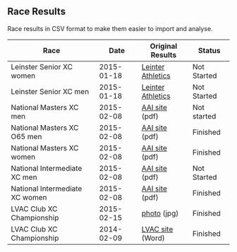 ## Race Results

Race results in CSV format to make them easier to import and analyse.

Race | Date | Original Results | Status
-----|------|------------------|-------
Leinster Senior XC women | 2015-01-18 | [Leinter Athletics](http://athleticsleinster.org/images/results/Leinster%20Senior%20Ladies%20Individual%20Club%20and%20County.pdf) | Not Started
Leinster Senior XC men | 2015-01-18 | [Leinter Athletics](http://athleticsleinster.org/images/results/Leinster%20Senior%20Men%20Individual%20Club%20and%20County.pdf) | Not Started
National Masters XC men | 2015-02-08 | [AAI site](http://www.athleticsireland.ie/downloads/other/Master_Men_35-65_Updated3.pdf) (pdf) | Not started
National Masters XC O65 men | 2015-02-08 | [AAI site](http://www.athleticsireland.ie/downloads/other/Master_Men_O651.pdf) (pdf) | Finished
National Masters XC women | 2015-02-08 | [AAI site](http://www.athleticsireland.ie/downloads/other/W_Final.pdf) (pdf) | Finished
National Intermediate XC men | 2015-02-08 | [AAI site](http://www.athleticsireland.ie/downloads/other/Intermediate_Men.pdf) (pdf) | Not Started
National Intermediate XC women | 2015-02-08 | [AAI site](http://www.athleticsireland.ie/downloads/other/Intermediate_Women.pdf) (pdf) | Finished
LVAC Club XC Championship | 2015-02-15 | [photo](https://cloud.githubusercontent.com/assets/17725/6210627/5c4e903c-b5c9-11e4-886c-77bac59b9c23.JPG) (jpg) | Finished
LVAC Club XC Championship | 2014-02-09 | [LVAC site](http://liffeyvalleyac.com/upload/event/304/CLUB%20CROSS%20COUNTRY%20CHAMPIONSHIP2014.doc) (Word) | Finished
